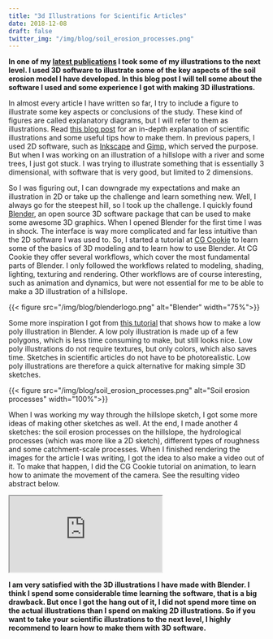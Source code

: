 ```yaml
---
title: "3d Illustrations for Scientific Articles"
date: 2018-12-08
draft: false
twitter_img: "/img/blog/soil_erosion_processes.png"
---
```


**In one of my [latest publications](https://doi.org/10.5194/esurf-6-687-2018) I took some of my illustrations to the next level. I used 3D software to illustrate some of the key aspects of the soil erosion model I have developed. In this blog post I will tell some about the software I used and some experience I got with making 3D illustrations.**

In almost every article I have written so far, I try to include a figure to illustrate some key aspects or conclusions of the study. These kind of figures are called explanatory diagrams, but I will refer to them as illustrations. Read [this blog post](https://blogs.scientificamerican.com/sa-visual/visualizing-science-illustration-and-beyond/) for an in-depth explanation of scientific illustrations and some useful tips how to make them. In previous papers, I used 2D software, such as [Inkscape](https://inkscape.org/) and [Gimp](https://www.gimp.org/), which served the purpose. But when I was working on an illustration of a hillslope with a river and some trees, I just got stuck. I was trying to illustrate something that is essentially 3 dimensional, with software that is very good, but limited to 2 dimensions.

So I was figuring out, I can downgrade my expectations and make an illustration in 2D or take up the challenge and learn something new. Well, I always go for the steepest hill, so I took up the challenge. I quickly found [Blender](https://www.blender.org/), an open source 3D software package that can be used to make some awesome 3D graphics. When I opened Blender for the first time I was in shock. The interface is way more complicated and far less intuitive than the 2D software I was used to. So, I started a tutorial at [CG Cookie](https://cgcookie.com/flow/introduction-to-blender) to learn some of the basics of 3D modeling and to learn how to use Blender. At CG Cookie they offer several workflows, which cover the most fundamental parts of Blender. I only followed the workflows related to modeling, shading, lighting, texturing and rendering. Other workflows are of course interesting, such as animation and dynamics, but were not essential for me to be able to make a 3D illustration of a hillslope. 

{{< figure src="/img/blog/blenderlogo.png" alt="Blender" width="75%">}}

Some more inspiration I got from [this tutorial](https://cgi.tutsplus.com/tutorials/secrets-to-creating-low-poly-illustrations-in-blender--cg-31770) that shows how to make a low poly illustration in Blender. A low poly illustration is made up of a few polygons, which is less time consuming to make, but still looks nice. Low poly illustrations do not require textures, but only colors, which also saves time. Sketches in scientific articles do not have to be photorealistic. Low poly illustrations are therefore a quick alternative for making simple 3D sketches.

{{< figure src="/img/blog/soil_erosion_processes.png" alt="Soil erosion processes" width="100%">}}

When I was working my way through the hillslope sketch, I got some more ideas of making other sketches as well. At the end, I made another 4 sketches: the soil erosion processes on the hillslope, the hydrological processes (which was more like a 2D sketch), different types of roughness and some catchment-scale processes. When I finished rendering the images for the article I was writing, I got the idea to also make a video out of it. To make that happen, I did the CG Cookie tutorial on animation, to learn how to animate the movement of the camera. See the resulting video abstract below.

<div class="video__embeded u-margin-bottom-small">
    <iframe class="video__iframe" src="https://www.youtube.com/embed/yP1o5w3VEN8" gesture="media" allow="encrypted-media" allowfullscreen></iframe>
</div>

**I am very satisfied with the 3D illustrations I have made with Blender. I think I spend some considerable time learning the software, that is a big drawback. But once I got the hang out of it, I did not spend more time on the actual illustrations than I spend on making 2D illustrations. So if you want to take your scientific illustrations to the next level, I highly recommend to learn how to make them with 3D software.**